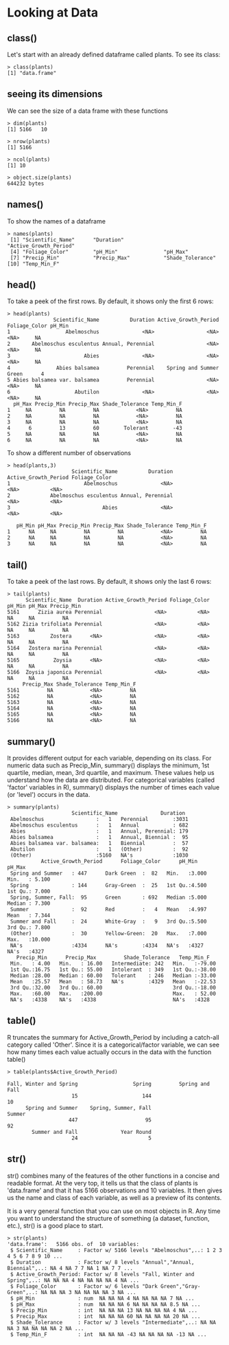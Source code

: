 # Looking at Data

## class()
Let's start with an already defined dataframe called plants. To see its class:
```
> class(plants)
[1] "data.frame"
```

## seeing its dimensions
We can see the size of a data frame with these functions
```
> dim(plants)
[1] 5166   10

> nrow(plants)
[1] 5166

> ncol(plants)
[1] 10

> object.size(plants)
644232 bytes
```

## names()
To show the names of a dataframe
```
> names(plants)
 [1] "Scientific_Name"      "Duration"             "Active_Growth_Period"
 [4] "Foliage_Color"        "pH_Min"               "pH_Max"              
 [7] "Precip_Min"           "Precip_Max"           "Shade_Tolerance"
[10] "Temp_Min_F"
```

## head()
To take a peek of the first rows. By default, it shows only the first 6 rows:
```
> head(plants)
               Scientific_Name          Duration Active_Growth_Period Foliage_Color pH_Min
1                  Abelmoschus              <NA>                 <NA>          <NA>     NA
2       Abelmoschus esculentus Annual, Perennial                 <NA>          <NA>     NA
3                        Abies              <NA>                 <NA>          <NA>     NA
4               Abies balsamea         Perennial    Spring and Summer         Green      4
5 Abies balsamea var. balsamea         Perennial                 <NA>          <NA>     NA
6                     Abutilon              <NA>                 <NA>          <NA>     NA
  pH_Max Precip_Min Precip_Max Shade_Tolerance Temp_Min_F
1     NA         NA         NA            <NA>         NA
2     NA         NA         NA            <NA>         NA
3     NA         NA         NA            <NA>         NA
4      6         13         60        Tolerant        -43
5     NA         NA         NA            <NA>         NA
6     NA         NA         NA            <NA>         NA
```

To show a different number of observations
```
> head(plants,3)
                     Scientific_Name          Duration Active_Growth_Period Foliage_Color
1                        Abelmoschus              <NA>                 <NA>          <NA>
2             Abelmoschus esculentus Annual, Perennial                 <NA>          <NA>
3                              Abies              <NA>                 <NA>          <NA>

   pH_Min pH_Max Precip_Min Precip_Max Shade_Tolerance Temp_Min_F
1      NA     NA         NA         NA            <NA>         NA
2      NA     NA         NA         NA            <NA>         NA
3      NA     NA         NA         NA            <NA>         NA
```

## tail()
To take a peek of the last rows. By default, it shows only the last 6 rows:
```
> tail(plants)
      Scientific_Name  Duration Active_Growth_Period Foliage_Color pH_Min pH_Max Precip_Min
5161      Zizia aurea Perennial                 <NA>          <NA>     NA     NA         NA
5162 Zizia trifoliata Perennial                 <NA>          <NA>     NA     NA         NA
5163          Zostera      <NA>                 <NA>          <NA>     NA     NA         NA
5164   Zostera marina Perennial                 <NA>          <NA>     NA     NA         NA
5165           Zoysia      <NA>                 <NA>          <NA>     NA     NA         NA
5166  Zoysia japonica Perennial                 <NA>          <NA>     NA     NA         NA
     Precip_Max Shade_Tolerance Temp_Min_F
5161         NA            <NA>         NA
5162         NA            <NA>         NA
5163         NA            <NA>         NA
5164         NA            <NA>         NA
5165         NA            <NA>         NA
5166         NA            <NA>         NA
```

## summary()
It provides different output for each variable, depending on its class. For numeric data such as Precip_Min, summary() displays the minimum, 1st quartile, median, mean, 3rd quartile, and maximum. These values help us understand how the data are distributed.
For categorical variables (called 'factor' variables in R), summary() displays the number of times each value (or 'level') occurs in the data.
```
> summary(plants)
                     Scientific_Name              Duration   
 Abelmoschus                 :   1   Perennial        :3031  
 Abelmoschus esculentus      :   1   Annual           : 682  
 Abies                       :   1   Annual, Perennial: 179  
 Abies balsamea              :   1   Annual, Biennial :  95  
 Abies balsamea var. balsamea:   1   Biennial         :  57  
 Abutilon                    :   1   (Other)          :  92  
 (Other)                     :5160   NA's             :1030  
           Active_Growth_Period      Foliage_Color      pH_Min          pH_Max      
 Spring and Summer   : 447      Dark Green  :  82   Min.   :3.000   Min.   : 5.100  
 Spring              : 144      Gray-Green  :  25   1st Qu.:4.500   1st Qu.: 7.000  
 Spring, Summer, Fall:  95      Green       : 692   Median :5.000   Median : 7.300  
 Summer              :  92      Red         :   4   Mean   :4.997   Mean   : 7.344  
 Summer and Fall     :  24      White-Gray  :   9   3rd Qu.:5.500   3rd Qu.: 7.800  
 (Other)             :  30      Yellow-Green:  20   Max.   :7.000   Max.   :10.000  
 NA's                :4334      NA's        :4334   NA's   :4327    NA's   :4327    
   Precip_Min      Precip_Max         Shade_Tolerance   Temp_Min_F    
 Min.   : 4.00   Min.   : 16.00   Intermediate: 242   Min.   :-79.00  
 1st Qu.:16.75   1st Qu.: 55.00   Intolerant  : 349   1st Qu.:-38.00  
 Median :28.00   Median : 60.00   Tolerant    : 246   Median :-33.00  
 Mean   :25.57   Mean   : 58.73   NA's        :4329   Mean   :-22.53  
 3rd Qu.:32.00   3rd Qu.: 60.00                       3rd Qu.:-18.00  
 Max.   :60.00   Max.   :200.00                       Max.   : 52.00  
 NA's   :4338    NA's   :4338                         NA's   :4328    
```

## table()
R truncates the summary for Active_Growth_Period by including a catch-all category called 'Other'. Since it is a categorical/factor variable, we can see how many times each value actually occurs in the data with the function table()
```
> table(plants$Active_Growth_Period)

Fall, Winter and Spring                  Spring         Spring and Fall 
                     15                     144                      10 
      Spring and Summer    Spring, Summer, Fall                  Summer 
                    447                      95                      92 
        Summer and Fall              Year Round 
                     24                       5 
```

## str()
str() combines many of the features of the other functions
in a concise and readable format. At the very top, it tells us that the class of plants is 'data.frame' and that it has 5166 observations and 10 variables. It then gives us the name and class of each variable, as well as a preview of its contents.

It is a very general function that you can use on most objects in R. Any time you want to understand the structure of something (a dataset, function, etc.), str() is a good place to start.

```
> str(plants)
'data.frame':	5166 obs. of  10 variables:
 $ Scientific_Name     : Factor w/ 5166 levels "Abelmoschus",..: 1 2 3 4 5 6 7 8 9 10 ...
 $ Duration            : Factor w/ 8 levels "Annual","Annual, Biennial",..: NA 4 NA 7 7 NA 1 NA 7 7 ...
 $ Active_Growth_Period: Factor w/ 8 levels "Fall, Winter and Spring",..: NA NA NA 4 NA NA NA NA 4 NA ...
 $ Foliage_Color       : Factor w/ 6 levels "Dark Green","Gray-Green",..: NA NA NA 3 NA NA NA NA 3 NA ...
 $ pH_Min              : num  NA NA NA 4 NA NA NA NA 7 NA ...
 $ pH_Max              : num  NA NA NA 6 NA NA NA NA 8.5 NA ...
 $ Precip_Min          : int  NA NA NA 13 NA NA NA NA 4 NA ...
 $ Precip_Max          : int  NA NA NA 60 NA NA NA NA 20 NA ...
 $ Shade_Tolerance     : Factor w/ 3 levels "Intermediate",..: NA NA NA 3 NA NA NA NA 2 NA ...
 $ Temp_Min_F          : int  NA NA NA -43 NA NA NA NA -13 NA ...
```








